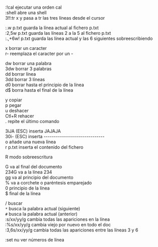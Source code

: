 :!cal          ejecutar una orden cal  
:shell         abre una shell  
3!!:tr x y     pasa a tr las tres líneas desde el cursor  

:.w p.txt      guarda la línea actual al fichero p.txt  
:2,5w p.txt    guarda las líneas 2 a la 5 al fichero p.txt  
:.,+6w! p.txt  guarda las línea actual y las 6 siguientes sobreescribiendo  

x              borrar un caracter  
r-             reemplaza el caracter por un -  

dw             borrar una palabra  
3dw            borrar 3 palabras  
dd             borrar línea  
3dd            borrar 3 líneas  
d0             borrar hasta el principio de la línea  
d$             borra hasta el final de la línea  

y              copiar  
p              pegar  
u              deshacer  
Ctl+R          rehacer  
.              repite el último comando  

3iJA (ESC)     inserta JAJAJA  
30i- (ESC)     inserta ------------------------------  
o              añade una nueva línea  
r p.txt        inserta el contenido del fichero  

R              modo sobreescritura  

G              va al final del documento  
234G           va a la línea 234  
gg             va al principio del documento  
%              va a corchete o paréntesis emparejado  
0              principio de la línea  
$              final de la línea  

/              buscar  
`*`              busca la palabra actual (siguiente)  
`#`              busca la palabra actual (anterior)  
:s/xx/yy/g     cambia todas las apariciones en la línea  
:%s/xx/yy/g    cambia viejo por nuevo en todo el doc  
:3,6s/xx/yy/g  cambia todas las apariciones entre las líneas 3 y 6  

:set nu        ver números de línea  


